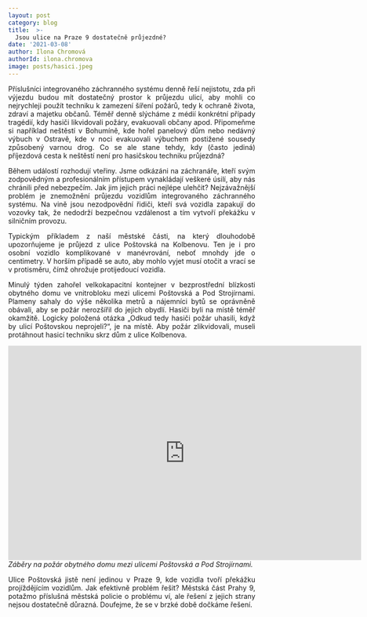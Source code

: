 ```yaml
---
layout: post
category: blog
title:  >-
  Jsou ulice na Praze 9 dostatečně průjezdné?
date: '2021-03-08'
author: Ilona Chromová
authorId: ilona.chromova
image: posts/hasici.jpeg
---
```

<p style='text-align: justify;'>
Příslušníci integrovaného záchranného systému denně řeší nejistotu, zda při výjezdu budou mít dostatečný prostor k průjezdu ulicí, aby mohli co nejrychleji použít techniku k zamezení šíření požárů, tedy k ochraně života, zdraví a majetku občanů. Téměř denně slýcháme z médií konkrétní případy tragédií, kdy hasiči likvidovali požáry, evakuovali občany apod. Připomeňme si například neštěstí v Bohumíně, kde hořel panelový dům nebo nedávný výbuch v Ostravě, kde v noci evakuovali výbuchem postižené sousedy způsobený varnou drog. Co se ale stane tehdy, kdy (často jediná) příjezdová cesta k neštěstí není pro hasičskou techniku průjezdná?
</p><p style='text-align: justify;'>
Během událostí rozhodují vteřiny. Jsme odkázáni na záchranáře, kteří svým zodpovědným a profesionálním přístupem vynakládají veškeré úsilí, aby nás chránili před nebezpečím. Jak jim jejich práci nejlépe ulehčit? Nejzávažnější problém je znemožnění průjezdu vozidlům integrovaného záchranného systému. Na vině jsou nezodpovědní řidiči, kteří svá vozidla zapakují do vozovky tak, že nedodrží bezpečnou vzdálenost a tím vytvoří překážku v silničním provozu.
</p><p style='text-align: justify;'>
Typickým příkladem z naší městské části, na který dlouhodobě upozorňujeme je průjezd z ulice Poštovská na Kolbenovu. Ten je i pro osobní vozidlo komplikované v manévrování, neboť mnohdy jde o centimetry. V horším případě se auto, aby mohlo vyjet musí otočit a vrací se v protisměru, čímž ohrožuje protijedoucí vozidla.
</p><p style='text-align: justify;'>
Minulý týden zahořel velkokapacitní kontejner v bezprostřední blízkosti obytného domu ve vnitrobloku mezi ulicemi Poštovská a Pod Strojírnami. Plameny sahaly do výše několika metrů a nájemníci bytů se oprávněně obávali, aby se požár nerozšířil do jejich obydlí. Hasiči byli na místě téměř okamžitě. Logicky položená otázka „Odkud tedy hasiči požár uhasili, když by ulicí Poštovskou neprojeli?“, je na místě. Aby požár zlikvidovali, museli protáhnout hasicí techniku skrz dům z ulice Kolbenova.
</p><p style='text-align: justify;'>
<iframe width="720px" height="437px" src="https://www.youtube.com/embed/7_gfR-4bwzY" frameborder="0" allow="accelerometer; autoplay; clipboard-write; encrypted-media; gyroscope; picture-in-picture" allowfullscreen></iframe><br>
<i>Záběry na požár obytného domu mezi ulicemi Poštovská a Pod Strojírnami.</i>
</p><p style='text-align: justify;'>
Ulice Poštovská jistě není jedinou v Praze 9, kde vozidla tvoří překážku projíždějícím vozidlům. Jak efektivně problém řešit? Městská část Prahy 9, potažmo příslušná městská policie o problému ví, ale řešení z jejich strany nejsou dostatečně důrazná. Doufejme, že se v brzké době dočkáme řešení.
</p>
